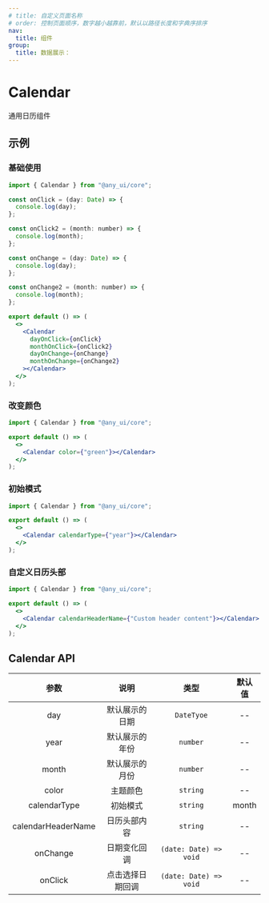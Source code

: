 ```yaml
---
# title: 自定义页面名称
# order: 控制页面顺序，数字越小越靠前，默认以路径长度和字典序排序
nav:
  title: 组件
group:
  title: 数据展示：
---
```


# Calendar

通用日历组件

## 示例

### 基础使用

```jsx
import { Calendar } from "@any_ui/core";

const onClick = (day: Date) => {
  console.log(day);
};

const onClick2 = (month: number) => {
  console.log(month);
};

const onChange = (day: Date) => {
  console.log(day);
};

const onChange2 = (month: number) => {
  console.log(month);
};

export default () => (
  <>
    <Calendar
      dayOnClick={onClick}
      monthOnClick={onClick2}
      dayOnChange={onChange}
      monthOnChange={onChange2}
    ></Calendar>
  </>
);
```

### 改变颜色

```jsx
import { Calendar } from "@any_ui/core";

export default () => (
  <>
    <Calendar color={"green"}></Calendar>
  </>
);
```

### 初始模式

```jsx
import { Calendar } from "@any_ui/core";

export default () => (
  <>
    <Calendar calendarType={"year"}></Calendar>
  </>
);
```

### 自定义日历头部

```jsx
import { Calendar } from "@any_ui/core";

export default () => (
  <>
    <Calendar calendarHeaderName={"Custom header content"}></Calendar>
  </>
);
```

## Calendar API

|        参数        |       说明       |          类型          | 默认值 |
| :----------------: | :--------------: | :--------------------: | :----: |
|        day         |  默认展示的日期  |       `DateTyoe`       |   --   |
|        year        |  默认展示的年份  |        `number`        |   --   |
|       month        |  默认展示的月份  |        `number`        |   --   |
|       color        |     主题颜色     |        `string`        |   --   |
|    calendarType    |     初始模式     |        `string`        | month  |
| calendarHeaderName |   日历头部内容   |        `string`        |   --   |
|      onChange      |   日期变化回调   | `(date: Date) => void` |   --   |
|      onClick       | 点击选择日期回调 | `(date: Date) => void` |   --   |
